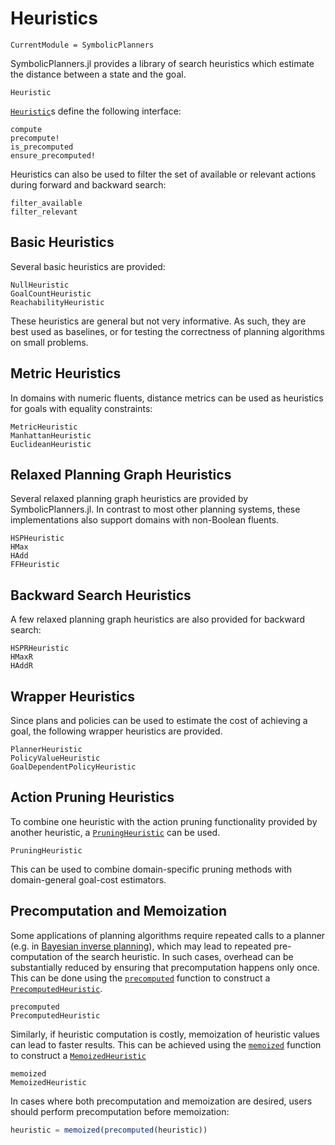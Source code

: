 # Heuristics

```@meta
CurrentModule = SymbolicPlanners
```

SymbolicPlanners.jl provides a library of search heuristics which estimate the 
distance between a state and the goal.

```@docs
Heuristic
```

[`Heuristic`](@ref)s define the following interface:

```@docs
compute
precompute!
is_precomputed
ensure_precomputed!
```

Heuristics can also be used to filter the set of available or relevant actions
during forward and backward search:

```@docs
filter_available
filter_relevant
```

## Basic Heuristics

Several basic heuristics are provided:

```@docs
NullHeuristic
GoalCountHeuristic
ReachabilityHeuristic
```

These heuristics are general but not very informative. As such, they are best
used as baselines, or for testing the correctness of planning algorithms on
small problems.

## Metric Heuristics

In domains with numeric fluents, distance metrics can be used as heuristics
for goals with equality constraints:

```@docs
MetricHeuristic
ManhattanHeuristic
EuclideanHeuristic
```

## Relaxed Planning Graph Heuristics

Several relaxed planning graph heuristics are provided by SymbolicPlanners.jl.
In contrast to most other planning systems, these implementations also support 
domains with non-Boolean fluents.

```@docs
HSPHeuristic
HMax
HAdd
FFHeuristic
```

## Backward Search Heuristics

A few relaxed planning graph heuristics are also provided for backward search:

```@docs
HSPRHeuristic
HMaxR
HAddR
```

## Wrapper Heuristics

Since plans and policies can be used to estimate the cost of achieving a goal, 
the following wrapper heuristics are provided.

```@docs
PlannerHeuristic
PolicyValueHeuristic
GoalDependentPolicyHeuristic
```

## Action Pruning Heuristics

To combine one heuristic with the action pruning functionality provided by
another heuristic, a [`PruningHeuristic`](@ref) can be used.

```@docs
PruningHeuristic
```

This can be used to combine domain-specific pruning methods with domain-general
goal-cost estimators.

## Precomputation and Memoization

Some applications of planning algorithms require repeated calls to a planner
(e.g. in [Bayesian inverse planning](https://dl.acm.org/doi/abs/10.5555/3495724.3497338)),
which may lead to repeated pre-computation of the search heuristic. In such
cases, overhead can be substantially reduced by ensuring that precomputation
happens only once. This can be done using the [`precomputed`](@ref)
function to construct a [`PrecomputedHeuristic`](@ref).

```@docs
precomputed
PrecomputedHeuristic
```

Similarly, if heuristic computation is costly, memoization of heuristic values
can lead to faster results. This can be achieved using the [`memoized`](@ref)
function to construct a [`MemoizedHeuristic`](@ref)

```@docs
memoized
MemoizedHeuristic
```

In cases where both precomputation and memoization are desired, users should
perform precomputation before memoization:

```julia
heuristic = memoized(precomputed(heuristic))
```
